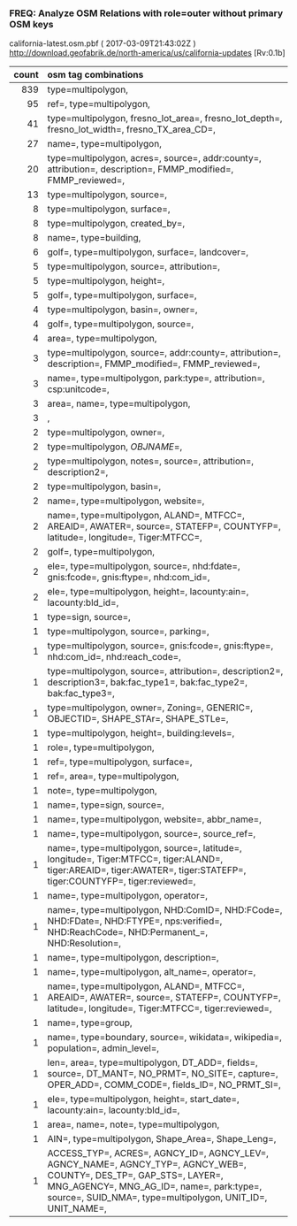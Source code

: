  
### FREQ: Analyze OSM Relations with role=outer without primary OSM keys 
california-latest.osm.pbf ( 2017-03-09T21:43:02Z ) http://download.geofabrik.de/north-america/us/california-updates [Rv:0.1b]
 
|  count  |  osm tag combinations 
|  -----: | :---------------------------
|    839  |  type=multipolygon, 
|     95  |  ref=, type=multipolygon, 
|     41  |  type=multipolygon, fresno_lot_area=, fresno_lot_depth=, fresno_lot_width=, fresno_TX_area_CD=, 
|     27  |  name=, type=multipolygon, 
|     20  |  type=multipolygon, acres=, source=, addr:county=, attribution=, description=, FMMP_modified=, FMMP_reviewed=, 
|     13  |  type=multipolygon, source=, 
|      8  |  type=multipolygon, surface=, 
|      8  |  type=multipolygon, created_by=, 
|      8  |  name=, type=building, 
|      6  |  golf=, type=multipolygon, surface=, landcover=, 
|      5  |  type=multipolygon, source=, attribution=, 
|      5  |  type=multipolygon, height=, 
|      5  |  golf=, type=multipolygon, surface=, 
|      4  |  type=multipolygon, basin=, owner=, 
|      4  |  golf=, type=multipolygon, source=, 
|      4  |  area=, type=multipolygon, 
|      3  |  type=multipolygon, source=, addr:county=, attribution=, description=, FMMP_modified=, FMMP_reviewed=, 
|      3  |  name=, type=multipolygon, park:type=, attribution=, csp:unitcode=, 
|      3  |  area=, name=, type=multipolygon, 
|      3  |  , 
|      2  |  type=multipolygon, owner=, 
|      2  |  type=multipolygon, _OBJNAME_=, 
|      2  |  type=multipolygon, notes=, source=, attribution=, description2=, 
|      2  |  type=multipolygon, basin=, 
|      2  |  name=, type=multipolygon, website=, 
|      2  |  name=, type=multipolygon, ALAND=, MTFCC=, AREAID=, AWATER=, source=, STATEFP=, COUNTYFP=, latitude=, longitude=, Tiger:MTFCC=, 
|      2  |  golf=, type=multipolygon, 
|      2  |  ele=, type=multipolygon, source=, nhd:fdate=, gnis:fcode=, gnis:ftype=, nhd:com_id=, 
|      2  |  ele=, type=multipolygon, height=, lacounty:ain=, lacounty:bld_id=, 
|      1  |  type=sign, source=, 
|      1  |  type=multipolygon, source=, parking=, 
|      1  |  type=multipolygon, source=, gnis:fcode=, gnis:ftype=, nhd:com_id=, nhd:reach_code=, 
|      1  |  type=multipolygon, source=, attribution=, description2=, description3=, bak:fac_type1=, bak:fac_type2=, bak:fac_type3=, 
|      1  |  type=multipolygon, owner=, Zoning=, GENERIC=, OBJECTID=, SHAPE_STAr=, SHAPE_STLe=, 
|      1  |  type=multipolygon, height=, building:levels=, 
|      1  |  role=, type=multipolygon, 
|      1  |  ref=, type=multipolygon, surface=, 
|      1  |  ref=, area=, type=multipolygon, 
|      1  |  note=, type=multipolygon, 
|      1  |  name=, type=sign, source=, 
|      1  |  name=, type=multipolygon, website=, abbr_name=, 
|      1  |  name=, type=multipolygon, source=, source_ref=, 
|      1  |  name=, type=multipolygon, source=, latitude=, longitude=, Tiger:MTFCC=, tiger:ALAND=, tiger:AREAID=, tiger:AWATER=, tiger:STATEFP=, tiger:COUNTYFP=, tiger:reviewed=, 
|      1  |  name=, type=multipolygon, operator=, 
|      1  |  name=, type=multipolygon, NHD:ComID=, NHD:FCode=, NHD:FDate=, NHD:FTYPE=, nps:verified=, NHD:ReachCode=, NHD:Permanent_=, NHD:Resolution=, 
|      1  |  name=, type=multipolygon, description=, 
|      1  |  name=, type=multipolygon, alt_name=, operator=, 
|      1  |  name=, type=multipolygon, ALAND=, MTFCC=, AREAID=, AWATER=, source=, STATEFP=, COUNTYFP=, latitude=, longitude=, Tiger:MTFCC=, tiger:reviewed=, 
|      1  |  name=, type=group, 
|      1  |  name=, type=boundary, source=, wikidata=, wikipedia=, population=, admin_level=, 
|      1  |  len=, area=, type=multipolygon, DT_ADD=, fields=, source=, DT_MANT=, NO_PRMT=, NO_SITE=, capture=, OPER_ADD=, COMM_CODE=, fields_ID=, NO_PRMT_SI=, 
|      1  |  ele=, type=multipolygon, height=, start_date=, lacounty:ain=, lacounty:bld_id=, 
|      1  |  area=, name=, note=, type=multipolygon, 
|      1  |  AIN=, type=multipolygon, Shape_Area=, Shape_Leng=, 
|      1  |  ACCESS_TYP=, ACRES=, AGNCY_ID=, AGNCY_LEV=, AGNCY_NAME=, AGNCY_TYP=, AGNCY_WEB=, COUNTY=, DES_TP=, GAP_STS=, LAYER=, MNG_AGENCY=, MNG_AG_ID=, name=, park:type=, source=, SUID_NMA=, type=multipolygon, UNIT_ID=, UNIT_NAME=, 
 
